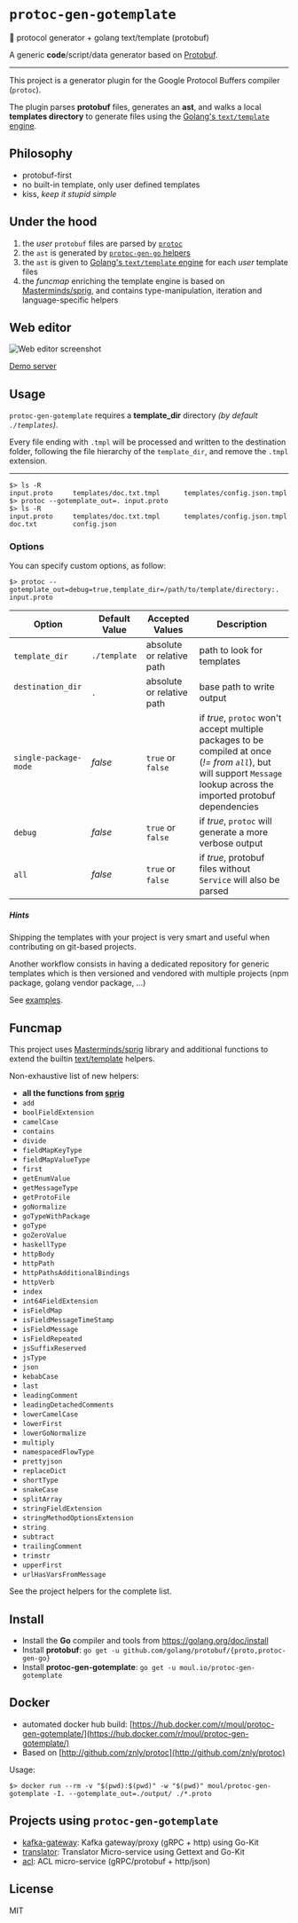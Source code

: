 # `protoc-gen-gotemplate`
:open_file_folder: protocol generator + golang text/template (protobuf)

A generic **code**/script/data generator based on [Protobuf](https://developers.google.com/protocol-buffers/).

---

This project is a generator plugin for the Google Protocol Buffers compiler (`protoc`).

The plugin parses **protobuf** files, generates an **ast**, and walks a local **templates directory** to generate files using the [Golang's `text/template` engine](https://golang.org/pkg/text/template/).

## Philosophy

* protobuf-first
* no built-in template, only user defined templates
* kiss, *keep it stupid simple*

## Under the hood

1. the *user* `protobuf` files are parsed by [`protoc`](https://github.com/google/protobuf/releases)
2. the `ast` is generated by [`protoc-gen-go` helpers](https://github.com/golang/protobuf/tree/master/protoc-gen-go)
3. the `ast` is given to [Golang's `text/template` engine](https://golang.org/pkg/text/template/) for each *user* template files
4. the *funcmap* enriching the template engine is based on [Masterminds/sprig](https://github.com/Masterminds/sprig), and contains type-manipulation, iteration and language-specific helpers

## Web editor

![Web editor screenshot](https://github.com/moul/protoc-gen-gotemplate/raw/master/assets/web-editor.jpg)

[Demo server](http://protoc-gen-gotemplate.m.42.am/)

## Usage

`protoc-gen-gotemplate` requires a **template_dir** directory *(by default `./templates`)*.

Every file ending with `.tmpl` will be processed and written to the destination folder, following the file hierarchy of the `template_dir`, and remove the `.tmpl` extension.

---

```console
$> ls -R
input.proto     templates/doc.txt.tmpl      templates/config.json.tmpl
$> protoc --gotemplate_out=. input.proto
$> ls -R
input.proto     templates/doc.txt.tmpl      templates/config.json.tmpl
doc.txt         config.json
```

### Options

You can specify custom options, as follow:

```console
$> protoc --gotemplate_out=debug=true,template_dir=/path/to/template/directory:. input.proto
```

| Option                | Default Value | Accepted Values           | Description
|-----------------------|---------------|---------------------------|-----------------------
| `template_dir`        | `./template`  | absolute or relative path | path to look for templates
| `destination_dir`     | `.`           | absolute or relative path | base path to write output
| `single-package-mode` | *false*       | `true` or `false`         | if *true*, `protoc` won't accept multiple packages to be compiled at once (*!= from `all`*), but will support `Message` lookup across the imported protobuf dependencies
| `debug`               | *false*       | `true` or `false`         | if *true*, `protoc` will generate a more verbose output
| `all`                 | *false*       | `true` or `false`         | if *true*, protobuf files without `Service` will also be parsed

##### Hints

Shipping the templates with your project is very smart and useful when contributing on git-based projects.

Another workflow consists in having a dedicated repository for generic templates which is then versioned and vendored with multiple projects (npm package, golang vendor package, ...)

See [examples](./examples).

## Funcmap

This project uses [Masterminds/sprig](https://github.com/Masterminds/sprig) library and additional functions to extend the builtin [text/template](https://golang.org/pkg/text/template) helpers.

Non-exhaustive list of new helpers:

* **all the functions from [sprig](https://github.com/Masterminds/sprig)**
* `add`
* `boolFieldExtension`
* `camelCase`
* `contains`
* `divide`
* `fieldMapKeyType`
* `fieldMapValueType`
* `first`
* `getEnumValue`
* `getMessageType`
* `getProtoFile`
* `goNormalize`
* `goTypeWithPackage`
* `goType`
* `goZeroValue`
* `haskellType`
* `httpBody`
* `httpPath`
* `httpPathsAdditionalBindings`
* `httpVerb`
* `index`
* `int64FieldExtension`
* `isFieldMap`
* `isFieldMessageTimeStamp`
* `isFieldMessage`
* `isFieldRepeated`
* `jsSuffixReserved`
* `jsType`
* `json`
* `kebabCase`
* `last`
* `leadingComment`
* `leadingDetachedComments`
* `lowerCamelCase`
* `lowerFirst`
* `lowerGoNormalize`
* `multiply`
* `namespacedFlowType`
* `prettyjson`
* `replaceDict`
* `shortType`
* `snakeCase`
* `splitArray`
* `stringFieldExtension`
* `stringMethodOptionsExtension`
* `string`
* `subtract`
* `trailingComment`
* `trimstr`
* `upperFirst`
* `urlHasVarsFromMessage`

See the project helpers for the complete list.

## Install

* Install the **Go** compiler and tools from https://golang.org/doc/install
* Install **protobuf**: `go get -u github.com/golang/protobuf/{proto,protoc-gen-go}`
* Install **protoc-gen-gotemplate**: `go get -u moul.io/protoc-gen-gotemplate`

## Docker

* automated docker hub build: [https://hub.docker.com/r/moul/protoc-gen-gotemplate/](https://hub.docker.com/r/moul/protoc-gen-gotemplate/)
* Based on [http://github.com/znly/protoc](http://github.com/znly/protoc)

Usage:

```console
$> docker run --rm -v "$(pwd):$(pwd)" -w "$(pwd)" moul/protoc-gen-gotemplate -I. --gotemplate_out=./output/ ./*.proto
```

## Projects using `protoc-gen-gotemplate`

* [kafka-gateway](https://github.com/moul/kafka-gateway/): Kafka gateway/proxy (gRPC + http) using Go-Kit
* [translator](https://github.com/moul/translator): Translator Micro-service using Gettext and Go-Kit
* [acl](https://github.com/moul/acl): ACL micro-service (gRPC/protobuf + http/json)

## License

MIT

